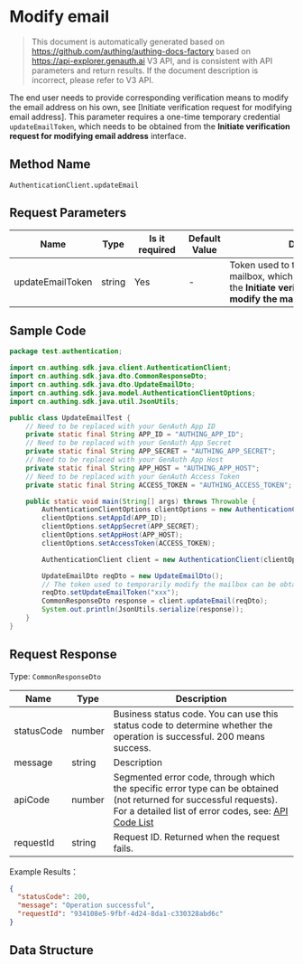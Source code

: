 # Modify email

<!--
Warning⚠️:
Do not modify this document directly,
https://github.com/Authing/authing-docs-factory
Use this project to generate
-->

<LastUpdated />

> This document is automatically generated based on https://github.com/authing/authing-docs-factory based on https://api-explorer.genauth.ai V3 API, and is consistent with API parameters and return results. If the document description is incorrect, please refer to V3 API.

The end user needs to provide corresponding verification means to modify the email address on his own, see [Initiate verification request for modifying email address].
This parameter requires a one-time temporary credential `updateEmailToken`, which needs to be obtained from the **Initiate verification request for modifying email address** interface.

## Method Name

`AuthenticationClient.updateEmail`

## Request Parameters

| Name             | Type   | <div style="width:80px">Is it required</div> | Default Value | <div style="width:300px">Description</div>                                                                                                      | <div style="width:200px"></div>Example Value</div> |
| ---------------- | ------ | -------------------------------------------- | ------------- | ----------------------------------------------------------------------------------------------------------------------------------------------- | -------------------------------------------------- |
| updateEmailToken | string | Yes                                          | -             | Token used to temporarily modify the mailbox, which can be obtained from the **Initiate verification request to modify the mailbox** interface. | `xxxx`                                             |

## Sample Code

```java
package test.authentication;

import cn.authing.sdk.java.client.AuthenticationClient;
import cn.authing.sdk.java.dto.CommonResponseDto;
import cn.authing.sdk.java.dto.UpdateEmailDto;
import cn.authing.sdk.java.model.AuthenticationClientOptions;
import cn.authing.sdk.java.util.JsonUtils;

public class UpdateEmailTest {
    // Need to be replaced with your GenAuth App ID
    private static final String APP_ID = "AUTHING_APP_ID";
    // Need to be replaced with your GenAuth App Secret
    private static final String APP_SECRET = "AUTHING_APP_SECRET";
    // Need to be replaced with your GenAuth App Host
    private static final String APP_HOST = "AUTHING_APP_HOST";
    // Need to be replaced with your GenAuth Access Token
    private static final String ACCESS_TOKEN = "AUTHING_ACCESS_TOKEN";

    public static void main(String[] args) throws Throwable {
        AuthenticationClientOptions clientOptions = new AuthenticationClientOptions();
        clientOptions.setAppId(APP_ID);
        clientOptions.setAppSecret(APP_SECRET);
        clientOptions.setAppHost(APP_HOST);
        clientOptions.setAccessToken(ACCESS_TOKEN);

        AuthenticationClient client = new AuthenticationClient(clientOptions);

        UpdateEmailDto reqDto = new UpdateEmailDto();
        // The token used to temporarily modify the mailbox can be obtained from the verification request interface for initiating mailbox modification.
        reqDto.setUpdateEmailToken("xxx");
        CommonResponseDto response = client.updateEmail(reqDto);
        System.out.println(JsonUtils.serialize(response));
    }
}

```

## Request Response

Type: `CommonResponseDto`

| Name       | Type   | Description                                                                                                                                                                                                                                                                                                                                         |
| ---------- | ------ | --------------------------------------------------------------------------------------------------------------------------------------------------------------------------------------------------------------------------------------------------------------------------------------------------------------------------------------------------- |
| statusCode | number | Business status code. You can use this status code to determine whether the operation is successful. 200 means success.                                                                                                                                                                                                                             |
| message    | string | Description                                                                                                                                                                                                                                                                                                                                         |
| apiCode    | number | Segmented error code, through which the specific error type can be obtained (not returned for successful requests). For a detailed list of error codes, see: [API Code List](https://api-explorer.genauth.ai/?tag=group/%E5%BC%80%E5%8F%91%E5%87%86%E5%A4%87#tag/%E5%BC%80%E5%8F%91%E5%87%86%E5%A4%87/%E9%94%99%E8%AF%AF%E5%A4%84%E7%90%86/apiCode) |
| requestId  | string | Request ID. Returned when the request fails.                                                                                                                                                                                                                                                                                                        |

Example Results：

```json
{
  "statusCode": 200,
  "message": "Operation successful",
  "requestId": "934108e5-9fbf-4d24-8da1-c330328abd6c"
}
```

## Data Structure
